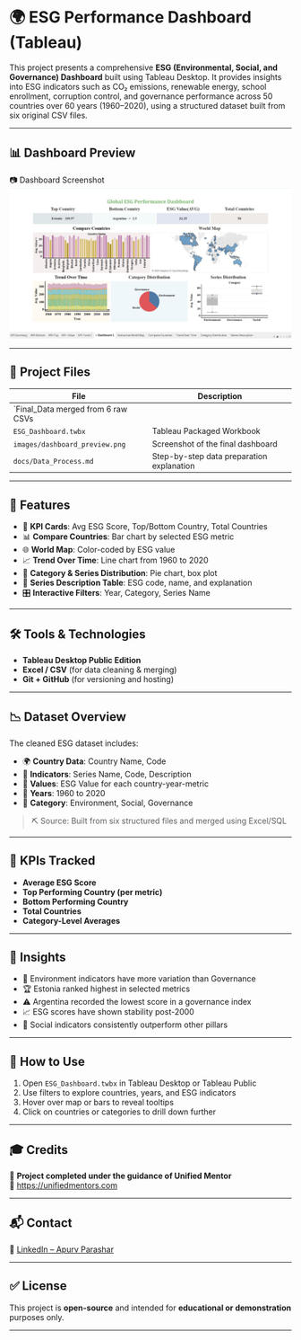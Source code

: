 # 🌍 ESG Performance Dashboard (Tableau)

This project presents a comprehensive **ESG (Environmental, Social, and Governance) Dashboard** built using Tableau Desktop. It provides insights into ESG indicators such as CO₂ emissions, renewable energy, school enrollment, corruption control, and governance performance across 50 countries over 60 years (1960–2020), using a structured dataset built from six original CSV files.

---

## 📊 Dashboard Preview  
📷 Dashboard Screenshot  
![Dashboard](Output.jpg)

---

## 📁 Project Files

| File                                  | Description                                 |
|---------------------------------------|---------------------------------------------|
| `Final_Data merged from 6 raw CSVs        |
| `ESG_Dashboard.twbx`                  | Tableau Packaged Workbook                   |
| `images/dashboard_preview.png`        | Screenshot of the final dashboard           |
| `docs/Data_Process.md`                | Step-by-step data preparation explanation   |

---

## 🚀 Features

- 📌 **KPI Cards**: Avg ESG Score, Top/Bottom Country, Total Countries
- 📊 **Compare Countries**: Bar chart by selected ESG metric
- 🌐 **World Map**: Color-coded by ESG value
- 📈 **Trend Over Time**: Line chart from 1960 to 2020
- 🧭 **Category & Series Distribution**: Pie chart, box plot
- 📘 **Series Description Table**: ESG code, name, and explanation
- 🎛 **Interactive Filters**: Year, Category, Series Name

---

## 🛠️ Tools & Technologies

- **Tableau Desktop Public Edition**
- **Excel / CSV** (for data cleaning & merging)
- **Git + GitHub** (for versioning and hosting)

---

## 📉 Dataset Overview

The cleaned ESG dataset includes:

- 🌍 **Country Data**: Country Name, Code
- 📌 **Indicators**: Series Name, Code, Description
- 🧮 **Values**: ESG Value for each country-year-metric
- 📆 **Years**: 1960 to 2020
- 🧱 **Category**: Environment, Social, Governance

> ⛏ Source: Built from six structured files and merged using Excel/SQL

---

## 📌 KPIs Tracked

- **Average ESG Score**
- **Top Performing Country (per metric)**
- **Bottom Performing Country**
- **Total Countries**
- **Category-Level Averages**

---

## 🧠 Insights

- 🌱 Environment indicators have more variation than Governance
- 🏆 Estonia ranked highest in selected metrics
- ⚠️ Argentina recorded the lowest score in a governance index
- 📈 ESG scores have shown stability post-2000
- 👥 Social indicators consistently outperform other pillars

---

## 📎 How to Use

1. Open `ESG_Dashboard.twbx` in Tableau Desktop or Tableau Public
2. Use filters to explore countries, years, and ESG indicators
3. Hover over map or bars to reveal tooltips
4. Click on countries or categories to drill down further

---

## 🎓 Credits

📌 **Project completed under the guidance of Unified Mentor**  
🔗 https://unifiedmentors.com

---

## 📬 Contact

🔗 [LinkedIn – Apurv Parashar](https://linkedin.com/in/apurv-parashar-6a4805211)

---

## ✅ License

This project is **open-source** and intended for **educational or demonstration** purposes only.

---
